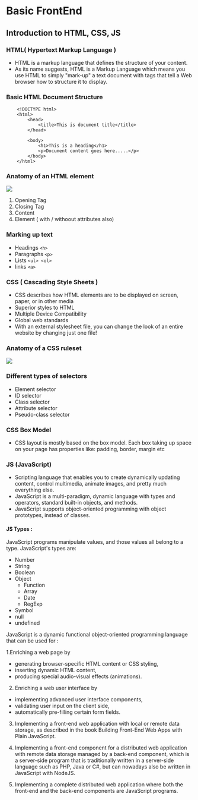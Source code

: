 # Basic FrontEnd

## Introduction to HTML, CSS, JS

### HTML( Hypertext Markup Language )
- HTML is a markup language that defines the structure of your content.
- As its name suggests, HTML is a Markup Language which means you use HTML to simply "mark-up" a text document with tags that tell a Web browser how to structure it to display.
	
### Basic HTML Document Structure
```
	<!DOCTYPE html>
	<html>
		<head>
			<title>This is document title</title>
		</head>
		
		<body>
			<h1>This is a heading</h1>
			<p>Document content goes here.....</p>
		</body>
	</html>
```
	
### Anatomy of an HTML element


![](https://developer.mozilla.org/en-US/docs/Learn/Getting_started_with_the_web/HTML_basics/grumpy-cat-small.png)

1. Opening Tag
2. Closing Tag
3. Content
4. Element ( with / withoout attributes also)

### Marking up text

- Headings ```<h>```
- Paragraphs ```<p> ```
- Lists ```<ul> <ol> ```
- links ```<a> ```


### CSS ( Cascading Style Sheets )

- CSS describes how HTML elements are to be displayed on screen, paper, or in other media
- Superior styles to HTML
- Multiple Device Compatibility
- Global web standards
- With an external stylesheet file, you can change the look of an entire website by changing just one file!


### Anatomy of a CSS ruleset
![](https://developer.mozilla.org/en-US/docs/Learn/Getting_started_with_the_web/CSS_basics/css-declaration-small.png)

### Different types of selectors
- Element selector 
- ID selector
- Class selector
- Attribute selector
- Pseudo-class selector

### CSS Box Model 
- CSS layout is mostly based on the box model. Each box taking up space on your page has properties like: padding, border, margin etc


### JS (JavaScript)
-  Scripting language that enables you to create dynamically updating content, control multimedia, animate images, and pretty much everything else. 
- JavaScript is a multi-paradigm, dynamic language with types and operators, standard built-in objects, and methods.
- JavaScript supports object-oriented programming with object prototypes, instead of classes.

#### JS Types : 

JavaScript programs manipulate values, and those values all belong to a type. JavaScript's types are:
- Number
- String
- Boolean
- Object
	- Function
	- Array
	- Date
	- RegExp
- Symbol
- null
- undefined


JavaScript is a dynamic functional object-oriented programming language that can be used for :


1.Enriching a web page by
- generating browser-specific HTML content or CSS styling,
- inserting dynamic HTML content,
- producing special audio-visual effects (animations).

2. Enriching a web user interface by

- implementing advanced user interface components,
- validating user input on the client side,
- automatically pre-filling certain form fields.

3. Implementing a front-end web application with local or remote data storage, as described in the book Building Front-End Web Apps with Plain JavaScript.

4. Implementing a front-end component for a distributed web application with remote data storage managed by a back-end component, which is a server-side program that is traditionally written in a server-side language such as PHP, Java or C#, but can nowadays also be written in JavaScript with NodeJS.

5. Implementing a complete distributed web application where both the front-end and the back-end components are JavaScript programs.
